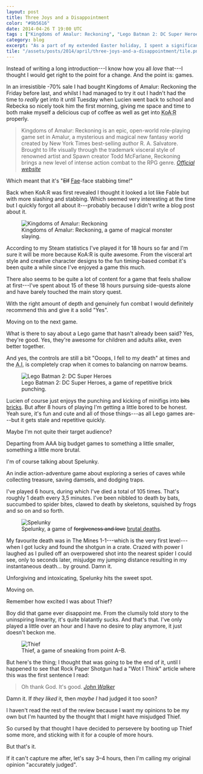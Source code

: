 ```yaml
---
layout: post
title: Three Joys and a Disappointment
color: "#9b5616"
date: 2014-04-26 T 19:00 UTC
tags : ["Kingdoms of Amalur: Reckoning", "Lego Batman 2: DC Super Heroes", Spelunky, Thief, Gaming, Review]
category: blog
excerpt: "As a part of my extended Easter holiday, I spent a significant portion of the time playing an assortment of games. Steam sales will do that to you."
tile: "/assets/posts/2014/april/three-joys-and-a-disappointment/tile.png"
---
```

Instead of writing a long introduction---I know how you all *love* that---I thought I would get right to the point for a change. And the point is: games.

In an irresistible -70% sale I had bought Kingdoms of Amalur: Reckoning the Friday before last, and whilst I had managed to try it out I hadn't had the time to *really* get into it until Tuesday when Lucien went back to school and Rebecka so nicely took him the first morning, giving me space and time to both make myself a delicious cup of coffee as well as get into <abbr title="Kingdoms of Amalur: Reckoning">KoA:R</abbr> properly.

> Kingdoms of Amalur: Reckoning is an epic, open-world role-playing game set in Amalur, a mysterious and magical new fantasy world created by New York Times best-selling author R. A. Salvatore. Brought to life  visually through the trademark visceral style of renowned artist and Spawn creator Todd McFarlane, Reckoning brings a new level of intense action combat to the RPG genre. <cite>[Official website][ea]</cite>

Which meant that it's "<del>Elf</del> <ins>Fae</ins>-face stabbing time!"

Back when <abbr>KoA:R</abbr> was first revealed I thought it looked a lot like Fable but with more slashing and stabbing. Which seemed very interesting at the time but I quickly forgot all about it---probably because I didn't write a blog post about it.

<div>
<figure>
	<img class="js-lazy-load" data-original="/assets/posts/2014/april/three-joys-and-a-disappointment/kingdoms-of-amalur-reckoning.jpg" alt="Kingdoms of Amalur: Reckoning">
	<figcaption>Kingdoms of Amalur: Reckoning, a game of magical monster slaying.</figcaption>
</figure>
</div>

According to my Steam statistics I've played it for 18 hours so far and I'm sure it will be more because <abbr>KoA:R</abbr> is quite awesome. From the visceral art style and creative character designs to the fun timing-based combat it's been quite a while since I've enjoyed a game this much.

There also seems to be quite a lot of content for a game that feels shallow at first---I've spent about 15 of these 18 hours pursuing side-quests alone and have barely touched the main story quest.

With the right amount of depth and genuinely fun combat I would definitely recommend this and give it a solid "Yes".

Moving on to the next game.

What is there to say about a Lego game that hasn't already been said? Yes, they're good. Yes, they're awesome for children and adults alike, even better together.

And yes, the controls are still a bit "Ooops, I fell to my death" at times and the <abbr title="Artificial Intelligense">A.I.</abbr> is completely crap when it comes to balancing on narrow beams.

<div>
<figure>
	<img class="js-lazy-load" data-original="/assets/posts/2014/april/three-joys-and-a-disappointment/lego-batman-2-dc-super-heroes.jpg" alt="Lego Batman 2: DC Super Heroes">
	<figcaption>Lego Batman 2: DC Super Heroes, a game of repetitive brick punching.</figcaption>
</figure>
</div>

Lucien of course just enjoys the punching and kicking of minifigs into <del>bits</del> <ins>bricks</ins>. But after 8 hours of playing I'm getting a little bored to be honest. Yeah sure, it's fun and cute and all of those things---as all Lego games are---but it gets stale and repetitive quickly.

Maybe I'm not quite their target audience?

Departing from AAA big budget games to something a little smaller, something a little more brutal.

I'm of course talking about Spelunky.

An indie action-adventure game about exploring a series of caves while collecting treasure, saving damsels, and dodging traps.

I've played 6 hours, during which I've died a total of 105 times. That's roughly 1 death every 3,5 minutes. I've been nibbled to death by bats, succumbed to spider bites, clawed to death by skeletons, squished by frogs and so on and so forth.

<div>
<figure>
	<img class="js-lazy-load" data-original="/assets/posts/2014/april/three-joys-and-a-disappointment/spelunky-a-game-of-forgiveness-and-love.jpg" alt="Spelunky">
	<figcaption>Spelunky, a game of <del>forgiveness and love</del> <ins>brutal deaths</ins>.</figcaption>
</figure>
</div>

My favourite death was in The Mines 1-1---which is the very first level---when I got lucky and found the shotgun in a crate. Crazed with power I laughed as I pulled off an overpowered shot into the nearest spider I could see, only to seconds later, misjudge my jumping distance resulting in my instantaneous death... by ground. Damn it.

Unforgiving and intoxicating, Spelunky hits the sweet spot.

Moving on.

Remember how excited I was about Thief?

Boy did that game ever disappoint me. From the clumsily told story to the uninspiring linearity, it's quite blatantly sucks. And that's that. I've only played a little over an hour and I have no desire to play anymore, it just doesn't beckon me.

<div>
<figure>
	<img class="js-lazy-load" data-original="/assets/posts/2014/april/three-joys-and-a-disappointment/thief-4.jpg" alt="Thief">
	<figcaption>Thief, a game of sneaking from point A–B.</figcaption>
</figure>
</div>

But here's the thing; I thought that was going to be the end of it, until I happened to see that Rock Paper Shotgun had a "Wot I Think" article where this was the first sentence I read:

> Oh thank God. It's good. <cite>[John Walker][rps]</cite>

Damn it. If *they liked* it, then *maybe I* had judged it too soon?

I haven't read the rest of the review because I want my opinions to be my own but I'm haunted by the thought that I might have misjudged Thief.

So cursed by that thought I have decided to persevere by booting up Thief some more, and sticking with it for a couple of more hours.

But that's it.

If it can't capture me after, let's say 3–4 hours, then I'm calling my original opinion "accurately judged".

[ea]: http://www.ea.com/kingdoms-of-amalur-reckoning
[rps]: http://www.rockpapershotgun.com/2014/02/24/thief-review/
